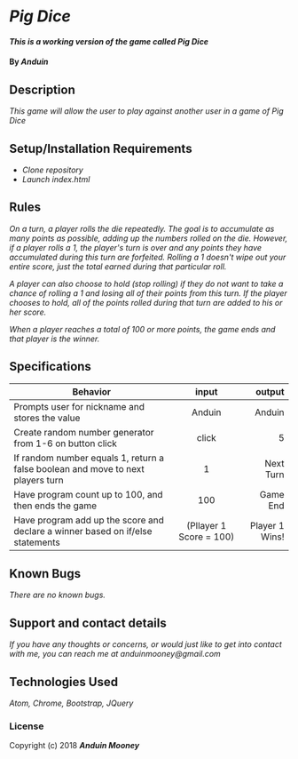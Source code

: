# _Pig Dice_

#### _This is a working version of the game called Pig Dice_

#### By _**Anduin**_

## Description

_This game will allow the user to play against another user in a game of Pig Dice_

## Setup/Installation Requirements

* _Clone repository_
* _Launch index.html_

## Rules

_On a turn, a player rolls the die repeatedly. The goal is to accumulate as many points as possible, adding up the numbers rolled on the die. However, if a player rolls a 1, the player's turn is over and any points they have accumulated during this turn are forfeited. Rolling a 1 doesn't wipe out your entire score, just the total earned during that particular roll._

_A player can also choose to hold (stop rolling) if they do not want to take a chance of rolling a 1 and losing all of their points from this turn. If the player chooses to hold, all of the points rolled during that turn are added to his or her score._

_When a player reaches a total of 100 or more points, the game ends and that player is the winner._


## Specifications
| Behavior        | input          | output  |
| ------------- |:-------------:| -----:|
| Prompts user for nickname and stores the value | Anduin | Anduin |
| Create random number generator from 1-6 on button click | click | 5 |
| If random number equals 1, return a false boolean and move to next players turn | 1 | Next Turn |
| Have program count up to 100, and then ends the game | 100 | Game End |
| Have program add up the score and declare a winner based on if/else statements | (Pllayer 1 Score = 100) | Player 1 Wins! |

## Known Bugs

_There are no known bugs._

## Support and contact details

_If you have any thoughts or concerns, or would just like to get into contact with me, you can reach me at anduinmooney@gmail.com_

## Technologies Used

_Atom, Chrome, Bootstrap, JQuery_

### License


Copyright (c) 2018 **_Anduin Mooney_**
